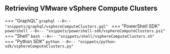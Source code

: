 ## Retrieving VMware vSphere Compute Clusters

=== "GraphQL"
    ```graphql
    --8<-- "snippets/graphql/vsphereComputeClusters.gql"
    ```
=== "PowerShell SDK"
    ```powershell
    --8<-- "snippets/powershell-sdk/vsphereComputeClusters.ps1"
    ```
=== "Shell"
    ```bash
    --8<-- "snippets/shell/vsphereComputeClusters.sh"
    ```
=== "Python SDK"
    ```python
    --8<-- "snippets/python-sdk/vsphereComputeClusters.py"
    ```